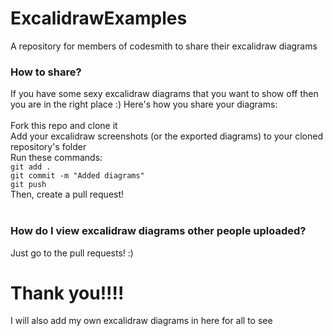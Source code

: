 # ExcalidrawExamples
A repository for members of codesmith to share their excalidraw diagrams

### How to share?
If you have some sexy excalidraw diagrams that you want to show off then you are in the right place :)
Here's how you share your diagrams:
<br><br>
Fork this repo and clone it
<br>
Add your excalidraw screenshots (or the exported diagrams) to your cloned repository's folder
<br>
Run these commands:
<br>
`git add .`<br>`git commit -m "Added diagrams"`<br>`git push`
<br>
Then, create a pull request!
<br><br>
### How do I view excalidraw diagrams other people uploaded?
Just go to the pull requests! :)

# Thank you!!!!
I will also add my own excalidraw diagrams in here for all to see
